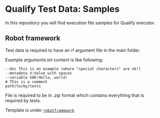 
Qualify Test Data: Samples
==================================
In this repository you will find execution file samples for Qualify executor. 

Robot framework
----------------

Test data is required to have an rf argument file in the main folder.

Example *arguments.txt* content is like following:

    --doc This is an example (where "special characters" are ok!)
    --metadata X:Value with spaces
    --variable VAR:Hello, world!
    # This is a comment
    path/to/my/tests

File is required to be in *.zip* format which contains everything that is required by tests.

Template is under [``robotframework``](https://github.com/Qualifylabs/testdata-samples/robotframework/)

